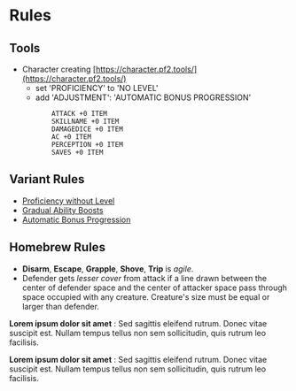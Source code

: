 # Rules

## Tools

- Character creating [https://character.pf2.tools/](https://character.pf2.tools/)
    - set 'PROFICIENCY' to 'NO LEVEL'
    - add 'ADJUSTMENT': 'AUTOMATIC BONUS PROGRESSION'
        ``` 
            ATTACK +0 ITEM
            SKILLNAME +0 ITEM
            DAMAGEDICE +0 ITEM
            AC +0 ITEM
            PERCEPTION +0 ITEM
            SAVES +0 ITEM
        ```

## Variant Rules

- [Proficiency without Level](https://2e.aonprd.com/Rules.aspx?ID=1370)
- [Gradual Ability Boosts](https://2e.aonprd.com/Rules.aspx?ID=1300)
- [Automatic Bonus Progression](https://2e.aonprd.com/Rules.aspx?ID=1357)

## Homebrew Rules

- **Disarm**, **Escape**, **Grapple**, **Shove**, **Trip** is *agile*.
- Defender gets *lesser cover* from attack if a line drawn between the center of defender space and the center of attacker space pass through space occupied with any creature. Creature's size must be equal or larger than defender.


**Lorem ipsum dolor sit amet**
:   Sed sagittis eleifend rutrum. Donec vitae suscipit est. Nullam tempus
    tellus non sem sollicitudin, quis rutrum leo facilisis.

**Lorem ipsum dolor sit amet**
:   Sed sagittis eleifend rutrum. Donec vitae suscipit est. Nullam tempus
    tellus non sem sollicitudin, quis rutrum leo facilisis.